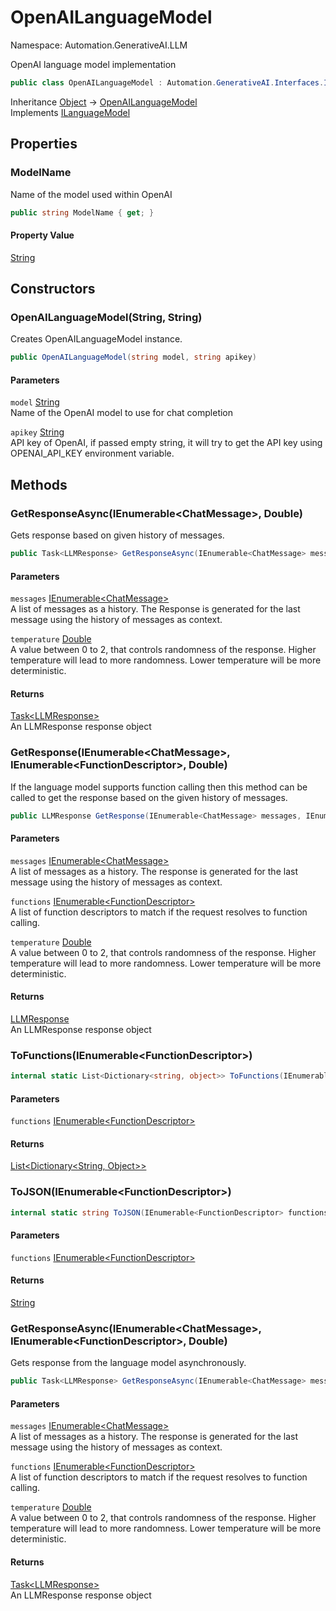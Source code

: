 # OpenAILanguageModel

Namespace: Automation.GenerativeAI.LLM

OpenAI language model implementation

```csharp
public class OpenAILanguageModel : Automation.GenerativeAI.Interfaces.ILanguageModel
```

Inheritance [Object](https://docs.microsoft.com/en-us/dotnet/api/system.object) → [OpenAILanguageModel](./automation.generativeai.llm.openailanguagemodel.md)<br>
Implements [ILanguageModel](./automation.generativeai.interfaces.ilanguagemodel.md)

## Properties

### **ModelName**

Name of the model used within OpenAI

```csharp
public string ModelName { get; }
```

#### Property Value

[String](https://docs.microsoft.com/en-us/dotnet/api/system.string)<br>

## Constructors

### **OpenAILanguageModel(String, String)**

Creates OpenAILanguageModel instance.

```csharp
public OpenAILanguageModel(string model, string apikey)
```

#### Parameters

`model` [String](https://docs.microsoft.com/en-us/dotnet/api/system.string)<br>
Name of the OpenAI model to use for chat completion

`apikey` [String](https://docs.microsoft.com/en-us/dotnet/api/system.string)<br>
API key of OpenAI, if passed empty string, it will try
 to get the API key using OPENAI_API_KEY environment variable.

## Methods

### **GetResponseAsync(IEnumerable&lt;ChatMessage&gt;, Double)**

Gets response based on given history of messages.

```csharp
public Task<LLMResponse> GetResponseAsync(IEnumerable<ChatMessage> messages, double temperature)
```

#### Parameters

`messages` [IEnumerable&lt;ChatMessage&gt;](https://docs.microsoft.com/en-us/dotnet/api/system.collections.generic.ienumerable-1)<br>
A list of messages as a history. The Response is generated for 
 the last message using the history of messages as context.

`temperature` [Double](https://docs.microsoft.com/en-us/dotnet/api/system.double)<br>
A value between 0 to 2, that controls randomness of the response. 
 Higher temperature will lead to more randomness. Lower temperature will be more deterministic.

#### Returns

[Task&lt;LLMResponse&gt;](https://docs.microsoft.com/en-us/dotnet/api/system.threading.tasks.task-1)<br>
An LLMResponse response object

### **GetResponse(IEnumerable&lt;ChatMessage&gt;, IEnumerable&lt;FunctionDescriptor&gt;, Double)**

If the language model supports function calling then this method can be called to
 get the response based on the given history of messages.

```csharp
public LLMResponse GetResponse(IEnumerable<ChatMessage> messages, IEnumerable<FunctionDescriptor> functions, double temperature)
```

#### Parameters

`messages` [IEnumerable&lt;ChatMessage&gt;](https://docs.microsoft.com/en-us/dotnet/api/system.collections.generic.ienumerable-1)<br>
A list of messages as a history. The response is generated for 
 the last message using the history of messages as context.

`functions` [IEnumerable&lt;FunctionDescriptor&gt;](https://docs.microsoft.com/en-us/dotnet/api/system.collections.generic.ienumerable-1)<br>
A list of function descriptors to match if the request resolves 
 to function calling.

`temperature` [Double](https://docs.microsoft.com/en-us/dotnet/api/system.double)<br>
A value between 0 to 2, that controls randomness of the response. 
 Higher temperature will lead to more randomness. Lower temperature will be more deterministic.

#### Returns

[LLMResponse](./automation.generativeai.interfaces.llmresponse.md)<br>
An LLMResponse response object

### **ToFunctions(IEnumerable&lt;FunctionDescriptor&gt;)**

```csharp
internal static List<Dictionary<string, object>> ToFunctions(IEnumerable<FunctionDescriptor> functions)
```

#### Parameters

`functions` [IEnumerable&lt;FunctionDescriptor&gt;](https://docs.microsoft.com/en-us/dotnet/api/system.collections.generic.ienumerable-1)<br>

#### Returns

[List&lt;Dictionary&lt;String, Object&gt;&gt;](https://docs.microsoft.com/en-us/dotnet/api/system.collections.generic.list-1)<br>

### **ToJSON(IEnumerable&lt;FunctionDescriptor&gt;)**

```csharp
internal static string ToJSON(IEnumerable<FunctionDescriptor> functions)
```

#### Parameters

`functions` [IEnumerable&lt;FunctionDescriptor&gt;](https://docs.microsoft.com/en-us/dotnet/api/system.collections.generic.ienumerable-1)<br>

#### Returns

[String](https://docs.microsoft.com/en-us/dotnet/api/system.string)<br>

### **GetResponseAsync(IEnumerable&lt;ChatMessage&gt;, IEnumerable&lt;FunctionDescriptor&gt;, Double)**

Gets response from the language model asynchronously.

```csharp
public Task<LLMResponse> GetResponseAsync(IEnumerable<ChatMessage> messages, IEnumerable<FunctionDescriptor> functions, double temperature)
```

#### Parameters

`messages` [IEnumerable&lt;ChatMessage&gt;](https://docs.microsoft.com/en-us/dotnet/api/system.collections.generic.ienumerable-1)<br>
A list of messages as a history. The response is generated for 
 the last message using the history of messages as context.

`functions` [IEnumerable&lt;FunctionDescriptor&gt;](https://docs.microsoft.com/en-us/dotnet/api/system.collections.generic.ienumerable-1)<br>
A list of function descriptors to match if the request resolves 
 to function calling.

`temperature` [Double](https://docs.microsoft.com/en-us/dotnet/api/system.double)<br>
A value between 0 to 2, that controls randomness of the response. 
 Higher temperature will lead to more randomness. Lower temperature will be more deterministic.

#### Returns

[Task&lt;LLMResponse&gt;](https://docs.microsoft.com/en-us/dotnet/api/system.threading.tasks.task-1)<br>
An LLMResponse response object

